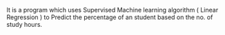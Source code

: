 It is a program which uses Supervised Machine learning algorithm ( Linear Regression ) to Predict the percentage of an student based on the no. of study hours.
